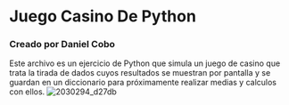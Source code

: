 # Juego Casino De Python
### Creado por Daniel Cobo
Este archivo es un ejercicio de Python que simula un juego de casino que trata la tirada de dados cuyos resultados se muestran por pantalla y se guardan en un diccionario
para próximamente realizar medias y calculos con ellos.
![2030294_d27db](https://github.com/user-attachments/assets/dbc62d8f-1263-479a-b98d-2784cc4fc9e2)
